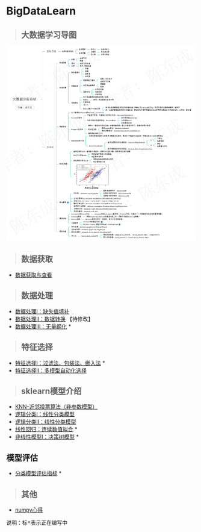 # BigDataLearn

> ## 大数据学习导图
![大数据分析总结](https://github.com/sfsm565826960/BigDataLearn/raw/master/%E5%A4%A7%E6%95%B0%E6%8D%AE%E5%88%86%E6%9E%90%E6%80%BB%E7%BB%93%EF%BC%88%E6%B0%B4%E5%8D%B0%EF%BC%89.png)

> ## 数据获取
- [数据获取与查看](数据处理与查看.md)

> ## 数据处理
- [数据处理I：缺失值填补](数据处理I：缺失值填补.md)
- [数据处理II：数据转换](数据处理II：数据转换.md) 【待修改】
- [数据处理III：无量纲化](数据处理III：无量纲化.md) *

> ## 特征选择
- [特征选择I：过滤法、包装法、嵌入法]() *
- [特征选择II：多模型自动化选择](特征选择II：多模型自动化选择.md)

> ## sklearn模型介绍
- [KNN-近邻投票算法（非参数模型）](KNN-近邻投票算法.md)
- [逻辑分类I：线性分类模型](逻辑分类I：线性分类模型.md)
- [逻辑分类II：线性分类模型](逻辑分类II：线性分类模型.md)
- [线性回归：连续数值拟合]() *
- [非线性模型I：决策树模型]() *

## 模型评估
- [分类模型评估指标]() *

> ## 其他
- [numpy心得](numpy心得.md)

<pre>说明：标*表示正在编写中</pre>
